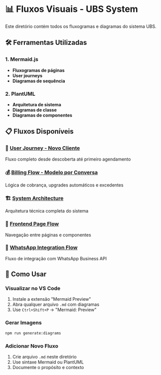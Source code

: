 # 📊 Fluxos Visuais - UBS System

Este diretório contém todos os fluxogramas e diagramas do sistema UBS.

## 🛠️ Ferramentas Utilizadas

### 1. Mermaid.js
- **Fluxogramas de páginas**
- **User journeys**
- **Diagramas de sequência**

### 2. PlantUML
- **Arquitetura de sistema**
- **Diagramas de classe**
- **Diagramas de componentes**

## 📋 Fluxos Disponíveis

### 🎯 [User Journey - Novo Cliente](./user-journey-new-client.md)
Fluxo completo desde descoberta até primeiro agendamento

### 💰 [Billing Flow - Modelo por Conversa](./billing-flow-conversation.md)
Lógica de cobrança, upgrades automáticos e excedentes

### 🏗️ [System Architecture](./system-architecture.md)
Arquitetura técnica completa do sistema

### 📱 [Frontend Page Flow](./frontend-page-flow.md)
Navegação entre páginas e componentes

### 🔄 [WhatsApp Integration Flow](./whatsapp-integration-flow.md)
Fluxo de integração com WhatsApp Business API

## 🎨 Como Usar

### Visualizar no VS Code
1. Instale a extensão "Mermaid Preview"
2. Abra qualquer arquivo `.md` com diagramas
3. Use `Ctrl+Shift+P` → "Mermaid: Preview"

### Gerar Imagens
```bash
npm run generate:diagrams
```

### Adicionar Novo Fluxo
1. Crie arquivo `.md` neste diretório
2. Use sintaxe Mermaid ou PlantUML
3. Documente o propósito e contexto